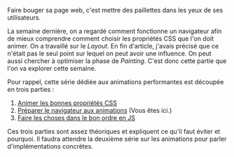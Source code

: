 Faire bouger sa page web, c'est mettre des paillettes dans les yeux de ses utilisateurs.

La semaine dernière, on a regardé comment fonctionne un navigateur afin de mieux comprendre comment choisir les propriétés CSS que l'on doit animer. On a travaillé sur le *Layout*. En fin d'article, j'avais précisé que ce n'était pas le seul point sur lequel on peut avoir une influence. On peut aussi chercher à optimiser la phase de *Painting*. C'est donc cette partie que l'on va explorer cette semaine.

Pour rappel, cette série dédiée aux animations performantes est découpée en trois parties&nbsp;:

1. [Animer les bonnes propriétés CSS](/posts/des-animations-performantes-1)
2. [Préparer le navigateur aux animations](/posts/des-animations-performantes-2) (Vous êtes ici.)
3. [Faire les choses dans le bon ordre en JS](/posts/des-animations-performantes-3)

Ces trois parties sont assez théoriques et expliquent ce qu'il faut éviter et pourquoi. Il faudra attendre la deuxième série sur les animations pour parler d'implémentations concrètes.
